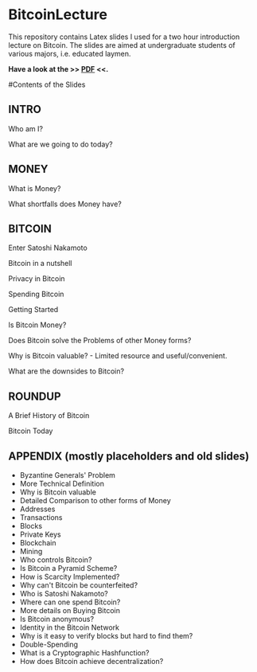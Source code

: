 # BitcoinLecture
This repository contains Latex slides I used for a two hour introduction lecture on Bitcoin. The slides are aimed at undergraduate students of various majors, i.e. educated laymen.

**Have a look at the >> [PDF](https://github.com/Xekyo/BitcoinLecture/raw/master/Bitcoin-Introduction.pdf) <<.**

#Contents of the Slides

## INTRO
Who am I?

What are we going to do today?

## MONEY
What is Money?

What shortfalls does Money have?

## BITCOIN
Enter Satoshi Nakamoto

Bitcoin in a nutshell 

Privacy in Bitcoin

Spending Bitcoin 

Getting Started

Is Bitcoin Money? 

Does Bitcoin solve the Problems of other Money forms?

Why is Bitcoin valuable? - Limited resource and useful/convenient.

What are the downsides to Bitcoin?

## ROUNDUP
A Brief History of Bitcoin

Bitcoin Today

## APPENDIX (mostly placeholders and old slides)
- Byzantine Generals' Problem
- More Technical Definition
- Why is Bitcoin valuable
- Detailed Comparison to other forms of Money
- Addresses
- Transactions
- Blocks
- Private Keys
- Blockchain
- Mining
- Who controls Bitcoin?
- Is Bitcoin a Pyramid Scheme?
- How is Scarcity Implemented?
- Why can't Bitcoin be counterfeited?
- Who is Satoshi Nakamoto?
- Where can one spend Bitcoin?
- More details on Buying Bitcoin
- Is Bitcoin anonymous?
- Identity in the Bitcoin Network
- Why is it easy to verify blocks but hard to find them?
- Double-Spending
- What is a Cryptographic Hashfunction?
- How does Bitcoin achieve decentralization?
